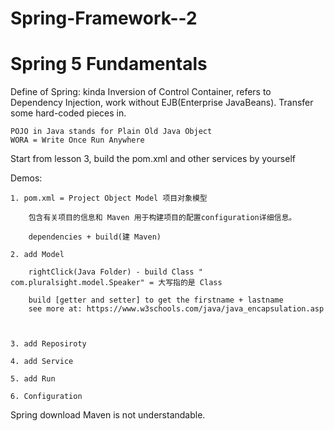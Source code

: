 # Spring-Framework--2
# Spring 5 Fundamentals

Define of Spring: kinda Inversion of Control Container, refers to Dependency Injection, work without EJB(Enterprise JavaBeans). Transfer some hard-coded pieces in.

    POJO in Java stands for Plain Old Java Object
    WORA = Write Once Run Anywhere
    
Start from lesson 3, build the pom.xml and other services by yourself


Demos: <conference>

    1. pom.xml = Project Object Model 项目对象模型
    
        包含有关项目的信息和 Maven 用于构建项目的配置configuration详细信息。 
       
        dependencies + build(建 Maven) 
    
    2. add Model
       
        rightClick(Java Folder) - build Class " com.pluralsight.model.Speaker" = 大写指的是 Class
        
        build [getter and setter] to get the firstname + lastname
        see more at: https://www.w3schools.com/java/java_encapsulation.asp
        
       
        
    3. add Reposiroty
    
    4. add Service
    
    5. add Run
    
    6. Configuration 


Spring download Maven is not understandable.


